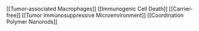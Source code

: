 [[Tumor-associated Macrophages]]
[[Immunogenic Cell Death]]
[[Carrier-free]]
[[Tumor Immunosuppressive Microenvironment]]
[[Coordination Polymer Nanorods]]
